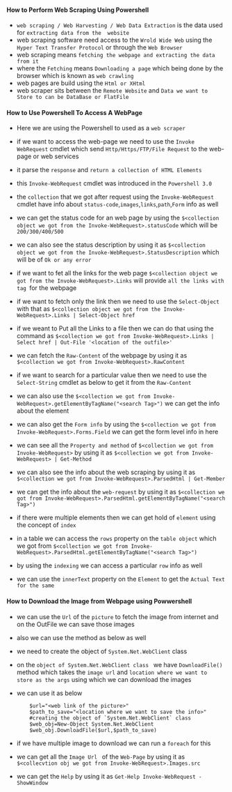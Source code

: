 #### How to Perform Web Scraping Using Powershell ####

- `web scraping / Web Harvesting / Web Data Extraction` is the data used for `extracting data from the  website`
- web scraping software need access to the `Wrold Wide Web` using the `Hyper Text Transfer Protocol` or through the `Web Browser`
- web scraping means `fetching the webpage and extracting the data from it `
- where the `Fetching` means `Downloading a page` which being done  by the browser which is known as `web crawling`
- web pages are build using the `Html or XHtml`
- web scraper sits between the `Remote Website` and `Data we want to Store to can be DataBase or FlatFile`

#### How to Use Powershell To Access A WebPage #####

-  Here we are using the Powershell to used as a `web scraper` 
-  if we want to access the web-page we need to use the `Invoke WebRequest` cmdlet which send `Http/Https/FTP/File Request` to the web-page or web services
-  it parse the `response` and `return a collection of HTML Elements`
-  this `Invoke-WebRequest` cmdlet was introduced in the `Powershell 3.0`
-  the `collection` that we got after request using the `Invoke-WebRequest` cmdlet have info about `status-code`,`images`,`links`,`path`,`Form` info as well
-  we can get the status code for an web page by using the `$<collection object we got from the Invoke-WebRequest>.statusCode` which will be `200/300/400/500`
-  we can also see the status description by using it as `$<collection object we got from the Invoke-WebRequest>.StatusDescription` which will be of `Ok or any error`
-  if we want to fet all the links for the web page `$<collection object we got from the Invoke-WebRequest>.Links` will provide `all the links with tag `for the webpage
-  if we want to fetch only the link then we need to use the `Select-Object` with that as `$<collection object we got from the Invoke-WebRequest>.Links | Select-Object href`
-  if we weant to Put all the Links to a file then we can do that using the command as `$<collection we got from Invoke-WebRequest>.Links | Select href | Out-File '<location of the outfile>'`
-  we can fetch the `Raw-Content` of the webpage by using it as `$<collection we got from Invoke-WebRequest>.RawContent`
-  if we want to search for a particular value then we need to use the `Select-String` cmdlet as below  to get it from the `Raw-Content`
-  we can also use the `$<collection we got from Invoke-WebRequest>.getElementByTagName("<search Tag>")` we can get the info about the element
-  we can also get the `Form info` by using the `$<collection we got from Invoke-WebRequest>.Forms.Field` we can get the form level info in here

- we can see all the `Property and method` of `$<collection we got from Invoke-WebRequest>` by using it as `$<collection we got from Invoke-WebRequest> | Get-Method`
- we can also see the info about the web scraping by using it as `$<collection we got from Invoke-WebRequest>.ParsedHtml | Get-Member`

- we can get the info about the `web-request` by using it as `$<collection we got from Invoke-WebRequest>.ParsedHtml.getElementByTagName("<search Tag>")` 
- if there were multiple elements then we can get hold of `element` using the concept of `index`
- in a table we can access the `rows` property on the `table object` which we got from  `$<collection we got from Invoke-WebRequest>.ParsedHtml.getElementByTagName("<search Tag>")` 
- by using the `indexing` we can access a particular `row` info as well 
- we can use the `innerText` property on the `Element` to get the `Actual Text for the same`


#### How to Download the  Image from Webpage using Powwershell #####

- we can use the `Url` of the `picture` to fetch the image from internet and on the OutFile we can save those images
- also we can use the method as below as well
- we need to create the object of  `System.Net.WebClient` class
- on the `object of System.Net.WebClient class ` we have `DownloadFile()` method which takes the `image url` and `location where we want to store as the args` using which we can download the images
- we can use it as below 

    ```
        $url="<web link of the picture>"
        $path_to_save="<location where we want to save the info>"
        #creating the object of `System.Net.WebClient` class
        $web_obj=New-Object System.Net.WebClient
        $web_obj.DownloadFile($url,$path_to_save)

    ```

- if we have multiple image to download we can run a `foreach` for this
- we can get all the `Image Url ` of the `Web-Page` by using it as `$<collecvtion obj we got from Invoke-WebRequest>.Images.src`


- we can get the `Help` by using it as `Get-Help Invoke-WebRequest -ShowWindow`